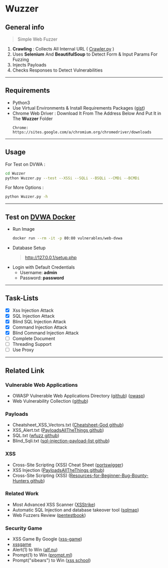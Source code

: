 # Wuzzer

## General info
> Simple Web Fuzzer
  1. **Crawling** : Collects All Internal URL ( [Crawler.py](https://github.com/mheidari98/Web-Fuzzer/blob/main/Wuzzer/Crawler.py) )
  2. Uses **Selenium** And **BeautifulSoup** to Detect Form & Input Params For Fuzzing
  3. Injects Payloads
  4. Checks Responses to Detect Vulnerabilities
---

## Requirements
- Python3
- Use Virtual Environments & Install Requirements Packages ([gist](https://gist.github.com/mheidari98/8ae29b88bd98f8f59828b0ec112811e7)) 
- Chrome Web Driver : Download It From The Address Below And Put It in The **Wuzzer** Folder
  ```
  Chrome:    https://sites.google.com/a/chromium.org/chromedriver/downloads
  ```

 ---

## Usage
  For Test on DVWA :
  ```bash
  cd Wuzzer
  python Wuzzer.py --test --XSSi --SQLi --BSQLi --CMDi --BCMDi 
  ```
  For More Options :
  ```bash
  python Wuzzer.py -h
  ```

---

## Test on [DVWA Docker](https://hub.docker.com/r/vulnerables/web-dvwa/)  
  + Run Image
    ```bash
    docker run --rm -it -p 80:80 vulnerables/web-dvwa
    ```
  + Database Setup
    > http://127.0.0.1/setup.php
  + Login with Default Credentials
    - Username: **admin**
    - Password: **password**

---

## Task-Lists
- [x] Xss Injection Attack
- [x] SQL Injection Attack
- [x] Blind SQL Injection Attack
- [x] Command Injection Attack
- [x] Blind Command Injection Attack
- [ ] Complete Document
- [ ] Threading Support
- [ ] Use Proxy

---

## Related Link 
### Vulnerable Web Applications
* OWASP Vulnerable Web Applications Directory ([github](https://github.com/OWASP/OWASP-VWAD)) ([owasp](https://owasp.org/www-project-vulnerable-web-applications-directory/))
* Web Vulnerability Collection ([github](https://github.com/lotusirous/vulnwebcollection)) 

### Payloads
* Cheatsheet_XSS_Vectors.txt ([Cheatsheet-God github](https://github.com/OlivierLaflamme/Cheatsheet-God/blob/master/Cheatsheet_XSS_Vectors.txt))
* XSS_Alert.txt ([PayloadsAllTheThings github](https://github.com/swisskyrepo/PayloadsAllTheThings/blob/master/XSS%20Injection/Intruders/xss_alert.txt))
* SQL.txt ([wfuzz github](https://github.com/xmendez/wfuzz/blob/master/wordlist/Injections/SQL.txt))
* Blind_Sqli.txt ([sql-injection-payload-list github](https://github.com/payloadbox/sql-injection-payload-list/blob/master/Intruder/detect/Generic_TimeBased.txt))

### XSS
* Cross-Site Scripting (XSS) Cheat Sheet ([portswigger](https://portswigger.net/web-security/cross-site-scripting/cheat-sheet))
* XSS Injection ([PayloadsAllTheThings github](https://github.com/swisskyrepo/PayloadsAllTheThings/tree/master/XSS%20Injection))
* Cross-Site Scripting (XSS) ([Resources-for-Beginner-Bug-Bounty-Hunters github](https://github.com/nahamsec/Resources-for-Beginner-Bug-Bounty-Hunters/blob/master/assets/vulns.md#cross-site-scripting-xss))

### Related Work
* Most Advanced XSS Scanner ([XSStrike](https://github.com/s0md3v/XSStrike)) 
* Automatic SQL Injection and database takeover tool ([sqlmap](https://github.com/sqlmapproject/sqlmap)) 
* Web Fuzzers Review ([pentestbook](https://pentestbook.six2dez.com/others/web-fuzzers-comparision))

### Security Game
* XSS Game By Google ([xss-game](https://xss-game.appspot.com))
* [xssgame](https://www.xssgame.com/)
* Alert(1) to Win ([alf.nu](https://alf.nu/alert1))
* Prompt(1) to Win ([prompt.ml](http://prompt.ml/0))
* Prompt("sibears") to Win ([xss school](http://xss.school.sibears.ru/easy/0))
